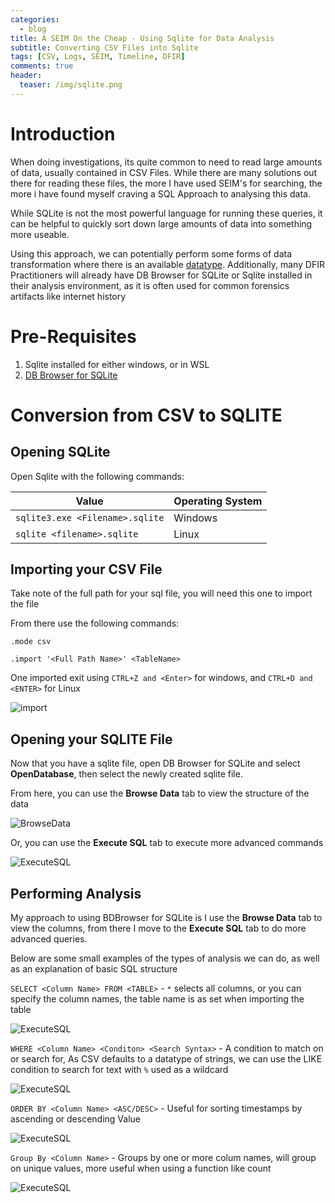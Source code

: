 ```yaml
---
categories:
  - blog
title: A SEIM On the Cheap - Using Sqlite for Data Analysis
subtitle: Converting CSV Files into Sqlite
tags: [CSV, Logs, SEIM, Timeline, DFIR]
comments: true
header:
  teaser: /img/sqlite.png
---
```


# Introduction


When doing investigations, its quite common to need to read large amounts of data, usually contained in CSV Files. While there are many solutions out there for reading these files, the more I have used SEIM's for searching, the more i have found myself craving a SQL Approach to analysing this data.


While SQLite is not the most powerful language for running these queries, it can be helpful to quickly sort down large amounts of data into something more useable. 

Using this approach, we can potentially perform some forms of data transformation where there is an available [datatype](https://www.sqlite.org/datatype3.html). Additionally, many DFIR Practitioners will already have DB Browser for SQLite or Sqlite installed in their analysis environment, as it is often used for common forensics artifacts like internet history


# Pre-Requisites

1. Sqlite installed for either windows, or in WSL
2. [DB Browser for SQLite](https://sqlitebrowser.org/dl/)


# Conversion from CSV to SQLITE

## Opening SQLite

Open Sqlite with the following commands:


Value | Operating System
-------|--------
`sqlite3.exe <Filename>.sqlite`	| Windows
`sqlite <filename>.sqlite`	| Linux

## Importing your CSV File

Take note of the full path for your sql file, you will need this one to import the file

From there use the following commands:

`.mode csv`

`.import '<Full Path Name>' <TableName>`

One imported exit using  `CTRL+Z and <Enter>` for windows, and `CTRL+D and <ENTER>` for Linux

![import](/img/sql/import.png)

## Opening your SQLITE File

Now that you have a sqlite file, open DB Browser for SQLite and select **OpenDatabase**, then select the newly created sqlite file.

From here, you can use the **Browse Data** tab to view the structure of the data

![BrowseData](/img/sql/bd.png)

Or, you can use the **Execute SQL** tab to execute more advanced commands

![ExecuteSQL](/img/sql/es.png)

## Performing Analysis

My approach to using BDBrowser for SQLite is I use the **Browse Data** tab to view the columns, from there I move to the **Execute SQL** tab to do more advanced queries.

Below are some small examples of the types of analysis we can do, as well as an explanation of basic SQL structure

`SELECT <Column Name> FROM <TABLE>` - `*` selects all columns, or you can specify the column names, the table name is as set when importing the table

![ExecuteSQL](/img/sql/select.png)

`WHERE <Column Name> <Conditon> <Search Syntax>` - A condition to match on or search for, As CSV defaults to a datatype of strings, we can use the LIKE condition to search for text with `%` used as a wildcard

![ExecuteSQL](/img/sql/where.png)

`ORDER BY <Column Name> <ASC/DESC>` - Useful for sorting timestamps by ascending or descending Value

![ExecuteSQL](/img/sql/order.png)

`Group By <Column Name>` - Groups by one or more colum names, will group on unique values, more useful when using a function like count

![ExecuteSQL](/img/sql/group.png)
